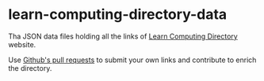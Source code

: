 # learn-computing-directory-data

Tha JSON data files holding all the links of [Learn Computing Directory](http://learn-computing-directory.org) website.

Use [Github's pull requests](https://help.github.com/articles/using-pull-requests/) to submit your own links and contribute to enrich the directory.
